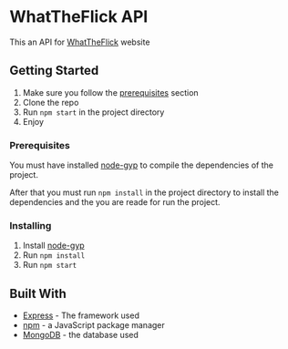 # WhatTheFlick API

This an API for [WhatTheFlick](https://github.com/ivan3101/WhatTheFlick) website

## Getting Started

1. Make sure you follow the [prerequisites](https://github.com/ivan3101/process-simulator#prerequisites) section 
2. Clone the repo
3. Run `npm start` in the project directory
4. Enjoy

### Prerequisites

You must have installed [node-gyp](https://github.com/nodejs/node-gyp) to compile the dependencies of the project.

After that you must run `npm install` in the project directory to install the dependencies and the you are reade for run the project.

### Installing

1. Install [node-gyp](https://github.com/nodejs/node-gyp)
2. Run `npm install` 
3. Run `npm start`

## Built With

* [Express](http://expressjs.com/) - The framework used
* [npm](https://github.com/npm/cli) - a JavaScript package manager
* [MongoDB](https://www.mongodb.com/es) - the database used

